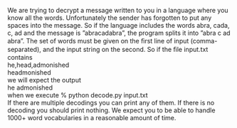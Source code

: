 We are trying to decrypt a message written to you in a language where you know all the words. Unfortunately the sender has forgotten to put any spaces into the message. So if the language includes the words abra, cada, c, ad and the message is ”abracadabra”, the program splits it into ”abra c ad abra”. The set of words must be given on the ﬁrst line of input (comma-separated), and the input string on the second. So if the ﬁle input.txt contains  
he,head,admonished  
headmonished  
we will expect the output   
he admonished  
when we execute % python decode.py input.txt  
If there are multiple decodings you can print any of them. If there is no decoding you should print nothing. We expect you to be able to handle 1000+ word vocabularies in a reasonable amount of time. 
